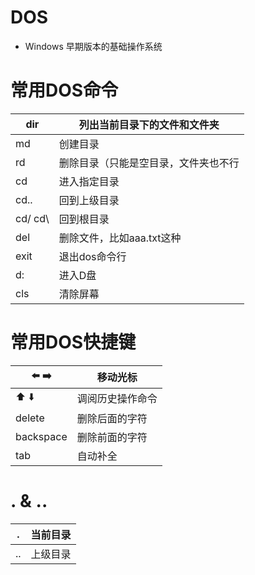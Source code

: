 # DOS

- Windows 早期版本的基础操作系统

# 常用DOS命令

| dir      | 列出当前目录下的文件和文件夹         |
| -------- | ------------------------------------ |
| md       | 创建目录                             |
| rd       | 删除目录（只能是空目录，文件夹也不行 |
| cd       | 进入指定目录                         |
| cd..     | 回到上级目录                         |
| cd/  cd\ | 回到根目录                           |
| del      | 删除文件，比如aaa.txt这种            |
| exit     | 退出dos命令行                        |
| d:       | 进入D盘                              |
| cls      | 清除屏幕                             |

# 常用DOS快捷键

| ⬅️ ➡️       | 移动光标         |
| --------- | ---------------- |
| ⬆️ ⬇️       | 调阅历史操作命令 |
| delete    | 删除后面的字符   |
| backspace | 删除前面的字符   |
| tab       | 自动补全         |

# . & ..

| .    | 当前目录 |
| ---- | -------- |
| ..   | 上级目录 |
